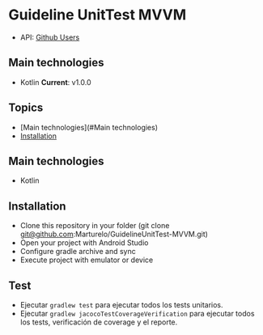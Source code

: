 # Guideline UnitTest MVVM
* API: [Github Users](https://api.github.com/users)
## Main technologies
- Kotlin
**Current**: v1.0.0
## Topics
- [Main technologies](#Main technologies)
- [Installation](#installation)
## Main technologies
* Kotlin
## Installation
- Clone this repository in your folder (git clone git@github.com:Marturelo/GuidelineUnitTest-MVVM.git)
- Open your project with Android Studio
- Configure gradle archive and sync
- Execute project with emulator or device
## Test
- Ejecutar `gradlew test` para ejecutar todos los tests unitarios.
- Ejecutar `gradlew jacocoTestCoverageVerification` para ejecutar todos los tests, verificación de coverage y el reporte.